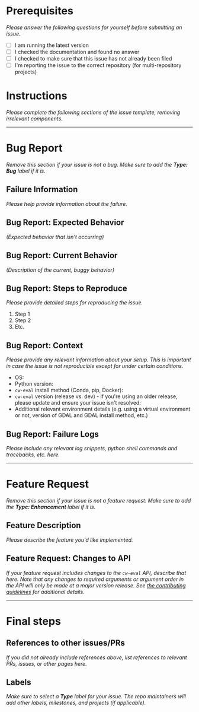 # Prerequisites
_Please answer the following questions for yourself before submitting an issue._
- [ ] I am running the latest version
- [ ] I checked the documentation and found no answer
- [ ] I checked to make sure that this issue has not already been filed
- [ ] I'm reporting the issue to the correct repository (for multi-repository projects)

# Instructions
_Please complete the following sections of the issue template, removing irrelevant components._

---

# Bug Report
_Remove this section if your issue is not a bug. Make sure to add the __Type: Bug__ label if it is._

## Failure Information
_Please help provide information about the failure._

## Bug Report: Expected Behavior
_(Expected behavior that isn't occurring)_

## Bug Report: Current Behavior
_(Description of the current, buggy behavior)_

## Bug Report: Steps to Reproduce
_Please provide detailed steps for reproducing the issue._
1. Step 1
2. Step 2
3. Etc.

## Bug Report: Context
_Please provide any relevant information about your setup. This is important in case the issue is not reproducible except for under certain conditions._
- OS:
- Python version:
- `cw-eval` install method (Conda, pip, Docker):
- `cw-eval` version (release vs. dev) - if you're using an older release, please update and ensure your issue isn't resolved:
- Additional relevant environment details (e.g. using a virtual environment or not, version of GDAL and GDAL install method, etc.)

## Bug Report: Failure Logs
_Please include any relevant log snippets, python shell commands and tracebacks, etc. here._

---

# Feature Request
_Remove this section if your issue is not a feature request. Make sure to add the __Type: Enhancement__ label if it is._
## Feature Description
_Please describe the feature you'd like implemented._

## Feature Request: Changes to API
_If your feature request includes changes to the `cw-eval` API, describe that here. Note that any changes to required arguments or argument order in the API will only be made at a major version release. See [the contributing guidelines]() for additional details._

---

# Final steps

## References to other issues/PRs
_If you did not already include references above, list references to relevant PRs, issues, or other pages here._

## Labels
_Make sure to select a __Type__ label for your issue. The repo maintainers will add other labels, milestones, and projects (if applicable)._
